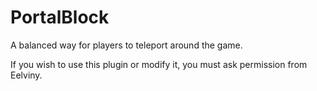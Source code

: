 PortalBlock
===========

A balanced way for players to teleport around the game.

If you wish to use this plugin or modify it, you must ask permission from Eelviny.
